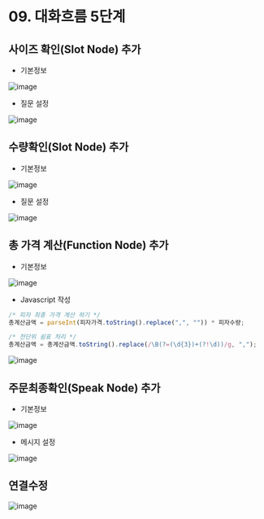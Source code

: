 # 09. 대화흐름 5단계
## 사이즈 확인(Slot Node) 추가
- 기본정보

![image](https://user-images.githubusercontent.com/24771449/67619433-a44ddf00-f836-11e9-8a16-5697b83202fb.png)

- 질문 설정

![image](https://user-images.githubusercontent.com/24771449/67619446-b760af00-f836-11e9-8bac-e200c2a0b688.png)

## 수량확인(Slot Node) 추가
- 기본정보

![image](https://user-images.githubusercontent.com/24771449/67616776-d8fe6e00-f817-11e9-8376-360cae5a9618.png)

- 질문 설정

![image](https://user-images.githubusercontent.com/24771449/67616790-f5020f80-f817-11e9-8f59-6e2b55506771.png)

## 총 가격 계산(Function Node) 추가
- 기본정보

![image](https://user-images.githubusercontent.com/24771449/67619562-2094f200-f838-11e9-85ab-bf69c83bae3a.png)

- Javascript 작성
```javascript
/* 피자 최종 가격 계산 하기 */
총계산금액 = parseInt(피자가격.toString().replace(",", "")) * 피자수량;

/* 천단위 쉼표 처리 */
총계산금액 = 총계산금액.toString().replace(/\B(?=(\d{3})+(?!\d))/g, ",");
```
![image](https://user-images.githubusercontent.com/24771449/67619646-01e32b00-f839-11e9-8291-cd1082975896.png)


## 주문최종확인(Speak Node) 추가
- 기본정보

![image](https://user-images.githubusercontent.com/24771449/67616808-1bc04600-f818-11e9-9275-21cefb4a3cf5.png)

- 메시지 설정

![image](https://user-images.githubusercontent.com/24771449/67616825-34c8f700-f818-11e9-8184-ed8614add2ea.png)

## 연결수정

![image](https://user-images.githubusercontent.com/24771449/67619690-5be3f080-f839-11e9-9425-ee94f4068e50.png)
